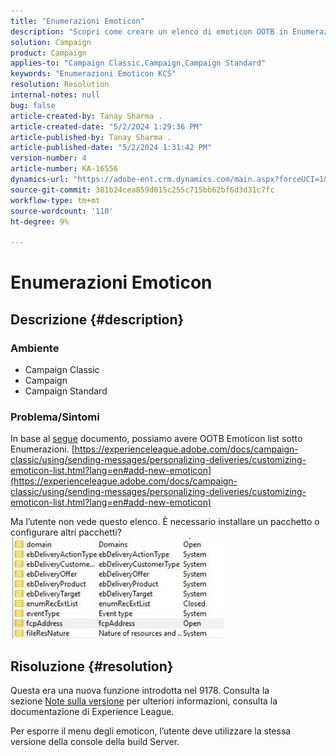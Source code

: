```yaml
---
title: "Enumerazioni Emoticon"
description: "Scopri come creare un elenco di emoticon OOTB in Enumerazioni."
solution: Campaign
product: Campaign
applies-to: "Campaign Classic,Campaign,Campaign Standard"
keywords: "Enumerazioni Emoticon KCS"
resolution: Resolution
internal-notes: null
bug: false
article-created-by: Tanay Sharma .
article-created-date: "5/2/2024 1:29:36 PM"
article-published-by: Tanay Sharma .
article-published-date: "5/2/2024 1:31:42 PM"
version-number: 4
article-number: KA-16556
dynamics-url: "https://adobe-ent.crm.dynamics.com/main.aspx?forceUCI=1&pagetype=entityrecord&etn=knowledgearticle&id=c8943000-8808-ef11-9f8a-6045bd026dc7"
source-git-commit: 381b24cea859d015c255c715bb62bf6d3d31c7fc
workflow-type: tm+mt
source-wordcount: '110'
ht-degree: 9%

---
```


# Enumerazioni Emoticon

## Descrizione {#description}


### <b>Ambiente</b>

- Campaign Classic
- Campaign
- Campaign Standard




### <b>Problema/Sintomi</b>

In base al [segue](https://experienceleague.adobe.com/docs/campaign-classic/using/sending-messages/personalizing-deliveries/customizing-emoticon-list.html?lang=en#add-new-emoticon) documento, possiamo avere OOTB Emoticon list sotto Enumerazioni.
[https://experienceleague.adobe.com/docs/campaign-classic/using/sending-messages/personalizing-deliveries/customizing-emoticon-list.html?lang=en#add-new-emoticon](https://experienceleague.adobe.com/docs/campaign-classic/using/sending-messages/personalizing-deliveries/customizing-emoticon-list.html?lang=en#add-new-emoticon)

Ma l’utente non vede questo elenco. È necessario installare un pacchetto o configurare altri pacchetti?
![](assets/___c9943000-8808-ef11-9f8a-6045bd026dc7___.jpeg)


## Risoluzione {#resolution}


Questa era una nuova funzione introdotta nel 9178. Consulta la sezione [Note sulla versione](https://experienceleague.adobe.com/docs/campaign-classic/using/release-notes/previous-releases/release--20-2.html?lang=en#release-20-2-1-build-9178) per ulteriori informazioni, consulta la documentazione di Experience League.

Per esporre il menu degli emoticon, l’utente deve utilizzare la stessa versione della console della build Server.
